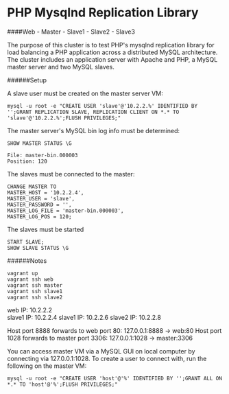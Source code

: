 PHP Mysqlnd Replication Library
===

####Web - Master - Slave1 - Slave2 - Slave3

The purpose of this cluster is to test PHP's mysqlnd replication library for load balancing a PHP application across a distributed MySQL architecture.  The cluster includes an application server with Apache and PHP, a MySQL master server and two MySQL slaves.

######Setup

A slave user must be created on the master server VM:

```mysql -u root -e "CREATE USER 'slave'@'10.2.2.%' IDENTIFIED BY '';GRANT REPLICATION SLAVE, REPLICATION CLIENT ON *.* TO 'slave'@'10.2.2.%';FLUSH PRIVILEGES;"```

The master server's MySQL bin log info must be determined:
```
SHOW MASTER STATUS \G

File: master-bin.000003
Position: 120
```

The slaves must be connected to the master:
```
CHANGE MASTER TO
MASTER_HOST = '10.2.2.4',
MASTER_USER = 'slave',
MASTER_PASSWORD = '',
MASTER_LOG_FILE = 'master-bin.000003',
MASTER_LOG_POS = 120;
```

The slaves must be started
```
START SLAVE;
SHOW SLAVE STATUS \G
```

######Notes

```vagrant up```  
```vagrant ssh web```  
```vagrant ssh master```  
```vagrant ssh slave1```  
```vagrant ssh slave2``` 

web IP: 10.2.2.2  
slave1 IP: 10.2.2.4
slave1 IP: 10.2.2.6
slave2 IP: 10.2.2.8

Host port 8888 forwards to web port 80: 127.0.0.1:8888 -> web:80
Host port 1028 forwards to master port 3306: 127.0.0.1:1028 -> master:3306

You can access master VM via a MySQL GUI on local computer by connecting via 127.0.0.1:1028.  To create a user to connect with, run the following on the master VM:
```
mysql -u root -e "CREATE USER 'host'@'%' IDENTIFIED BY '';GRANT ALL ON *.* TO 'host'@'%';FLUSH PRIVILEGES;"
```

